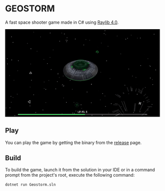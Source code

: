 # GEOSTORM

A fast space shooter game made in C# using [Raylib 4.0](https://www.raylib.com/).

![Gameplay](./gameplay.gif)

## Play

You can play the game by getting the binary from the [release](https://github.com/vegasword/Geostorm/releases/tag/v1.0.0) page.

## Build

To build the game, launch it from the solution in your IDE or in a command prompt from the project's root, execute the following command:

```shell
dotnet run Geostorm.sln
```
